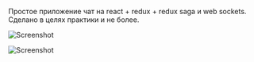 Простое приложение чат на react + redux + redux saga и web sockets.
Сделано в целях практики и не более.

![Screenshot](https://github.com/stevenKirill/timer-tab-extension/blob/master/img1.png?raw=true)

![Screenshot](https://github.com/stevenKirill/timer-tab-extension/blob/master/img2.png?raw=true)